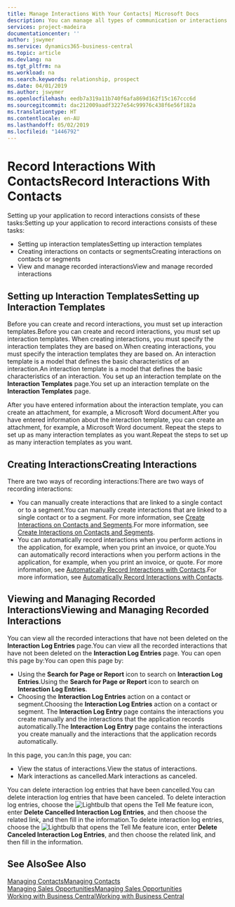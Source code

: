 ```yaml
---
title: Manage Interactions With Your Contacts| Microsoft Docs
description: You can manage all types of communication or interactions between your company and your contacts, for example, letters, phone calls, meetings, and so on.
services: project-madeira
documentationcenter: ''
author: jswymer
ms.service: dynamics365-business-central
ms.topic: article
ms.devlang: na
ms.tgt_pltfrm: na
ms.workload: na
ms.search.keywords: relationship, prospect
ms.date: 04/01/2019
ms.author: jswymer
ms.openlocfilehash: eedb7a319a11b740f6afa869d162f15c167ccc6d
ms.sourcegitcommit: dac212009aadf3227e54c99976c438f6e56f182a
ms.translationtype: HT
ms.contentlocale: en-AU
ms.lasthandoff: 05/02/2019
ms.locfileid: "1446792"
---
```

# <a name="record-interactions-with-contacts"></a><span data-ttu-id="3a62a-103">Record Interactions With Contacts</span><span class="sxs-lookup"><span data-stu-id="3a62a-103">Record Interactions With Contacts</span></span>
<span data-ttu-id="3a62a-104">Setting up your application to record interactions consists of these tasks:</span><span class="sxs-lookup"><span data-stu-id="3a62a-104">Setting up your application to record interactions consists of these tasks:</span></span>

* <span data-ttu-id="3a62a-105">Setting up interaction templates</span><span class="sxs-lookup"><span data-stu-id="3a62a-105">Setting up interaction templates</span></span>  
* <span data-ttu-id="3a62a-106">Creating interactions on contacts or segments</span><span class="sxs-lookup"><span data-stu-id="3a62a-106">Creating interactions on contacts or segments</span></span>  
* <span data-ttu-id="3a62a-107">View and manage recorded interactions</span><span class="sxs-lookup"><span data-stu-id="3a62a-107">View and manage recorded interactions</span></span>  

##  <a name="setting-up-interaction-templates"></a><span data-ttu-id="3a62a-108">Setting up Interaction Templates</span><span class="sxs-lookup"><span data-stu-id="3a62a-108">Setting up Interaction Templates</span></span>
<span data-ttu-id="3a62a-109">Before you can create and record interactions, you must set up interaction templates.</span><span class="sxs-lookup"><span data-stu-id="3a62a-109">Before you can create and record interactions, you must set up interaction templates.</span></span> <span data-ttu-id="3a62a-110">When creating interactions, you must specify the interaction templates they are based on.</span><span class="sxs-lookup"><span data-stu-id="3a62a-110">When creating interactions, you must specify the interaction templates they are based on.</span></span> <span data-ttu-id="3a62a-111">An interaction template is a model that defines the basic characteristics of an interaction.</span><span class="sxs-lookup"><span data-stu-id="3a62a-111">An interaction template is a model that defines the basic characteristics of an interaction.</span></span>
<span data-ttu-id="3a62a-112">You set up an interaction template on the **Interaction Templates** page.</span><span class="sxs-lookup"><span data-stu-id="3a62a-112">You set up an interaction template on the **Interaction Templates** page.</span></span>

<span data-ttu-id="3a62a-113">After you have entered information about the interaction template, you can create an attachment, for example, a Microsoft Word document.</span><span class="sxs-lookup"><span data-stu-id="3a62a-113">After you have entered information about the interaction template, you can create an attachment, for example, a Microsoft Word document.</span></span> <span data-ttu-id="3a62a-114">Repeat the steps to set up as many interaction templates as you want.</span><span class="sxs-lookup"><span data-stu-id="3a62a-114">Repeat the steps to set up as many interaction templates as you want.</span></span>  

## <a name="creating-interactions"></a><span data-ttu-id="3a62a-115">Creating Interactions</span><span class="sxs-lookup"><span data-stu-id="3a62a-115">Creating Interactions</span></span>
<span data-ttu-id="3a62a-116">There are two ways of recording interactions:</span><span class="sxs-lookup"><span data-stu-id="3a62a-116">There are two ways of recording interactions:</span></span>

* <span data-ttu-id="3a62a-117">You can manually create interactions that are linked to a single contact or to a segment.</span><span class="sxs-lookup"><span data-stu-id="3a62a-117">You can manually create interactions that are linked to a single contact or to a segment.</span></span> <span data-ttu-id="3a62a-118">For more information, see [Create Interactions on Contacts and Segments](marketing-how-create-interactions.md).</span><span class="sxs-lookup"><span data-stu-id="3a62a-118">For more information, see [Create Interactions on Contacts and Segments](marketing-how-create-interactions.md).</span></span>  
* <span data-ttu-id="3a62a-119">You can automatically record interactions when you perform actions in the application, for example, when you print an invoice, or quote.</span><span class="sxs-lookup"><span data-stu-id="3a62a-119">You can automatically record interactions when you perform actions in the application, for example, when you print an invoice, or quote.</span></span> <span data-ttu-id="3a62a-120">For more information, see [Automatically Record Interactions with Contacts](marketing-auto-record-interactions.md).</span><span class="sxs-lookup"><span data-stu-id="3a62a-120">For more information, see [Automatically Record Interactions with Contacts](marketing-auto-record-interactions.md).</span></span>

## <a name="viewing-and-managing-recorded-interactions"></a><span data-ttu-id="3a62a-121">Viewing and Managing Recorded Interactions</span><span class="sxs-lookup"><span data-stu-id="3a62a-121">Viewing and Managing Recorded Interactions</span></span>
<span data-ttu-id="3a62a-122">You can view all the recorded interactions that have not been deleted on the **Interaction Log Entries** page.</span><span class="sxs-lookup"><span data-stu-id="3a62a-122">You can view all the recorded interactions that have not been deleted on the **Interaction Log Entries** page.</span></span> <span data-ttu-id="3a62a-123">You can open this page by:</span><span class="sxs-lookup"><span data-stu-id="3a62a-123">You can open this page by:</span></span>

* <span data-ttu-id="3a62a-124">Using the **Search for Page or Report** icon to search on **Interaction Log Entries**.</span><span class="sxs-lookup"><span data-stu-id="3a62a-124">Using the **Search for Page or Report** icon to search on **Interaction Log Entries**.</span></span>
* <span data-ttu-id="3a62a-125">Choosing the **Interaction Log Entries** action on a contact or segment.</span><span class="sxs-lookup"><span data-stu-id="3a62a-125">Choosing the **Interaction Log Entries** action on a contact or segment.</span></span>
  <span data-ttu-id="3a62a-126">The **Interaction Log Entry** page contains the interactions you create manually and the interactions that the application records automatically.</span><span class="sxs-lookup"><span data-stu-id="3a62a-126">The **Interaction Log Entry** page contains the interactions you create manually and the interactions that the application records automatically.</span></span>

<span data-ttu-id="3a62a-127">In this page, you can:</span><span class="sxs-lookup"><span data-stu-id="3a62a-127">In this page, you can:</span></span>

* <span data-ttu-id="3a62a-128">View the status of interactions.</span><span class="sxs-lookup"><span data-stu-id="3a62a-128">View the status of interactions.</span></span>
* <span data-ttu-id="3a62a-129">Mark interactions as cancelled.</span><span class="sxs-lookup"><span data-stu-id="3a62a-129">Mark interactions as canceled.</span></span>

<span data-ttu-id="3a62a-130">You can delete interaction log entries that have been cancelled.</span><span class="sxs-lookup"><span data-stu-id="3a62a-130">You can delete interaction log entries that have been canceled.</span></span> <span data-ttu-id="3a62a-131">To delete interaction log entries, choose the ![Lightbulb that opens the Tell Me feature](media/ui-search/search_small.png "Tell me what you want to do") icon, enter **Delete Cancelled Interaction Log Entries**, and then choose the related link, and then fill in the information.</span><span class="sxs-lookup"><span data-stu-id="3a62a-131">To delete interaction log entries, choose the ![Lightbulb that opens the Tell Me feature](media/ui-search/search_small.png "Tell me what you want to do") icon, enter **Delete Canceled Interaction Log Entries**, and then choose the related link, and then fill in the information.</span></span>

## <a name="see-also"></a><span data-ttu-id="3a62a-132">See Also</span><span class="sxs-lookup"><span data-stu-id="3a62a-132">See Also</span></span>
[<span data-ttu-id="3a62a-133">Managing Contacts</span><span class="sxs-lookup"><span data-stu-id="3a62a-133">Managing Contacts</span></span>](marketing-contacts.md)  
[<span data-ttu-id="3a62a-134">Managing Sales Opportunities</span><span class="sxs-lookup"><span data-stu-id="3a62a-134">Managing Sales Opportunities</span></span>](marketing-manage-sales-opportunities.md)  
[<span data-ttu-id="3a62a-135">Working with Business Central</span><span class="sxs-lookup"><span data-stu-id="3a62a-135">Working with Business Central</span></span>](ui-work-product.md)  
